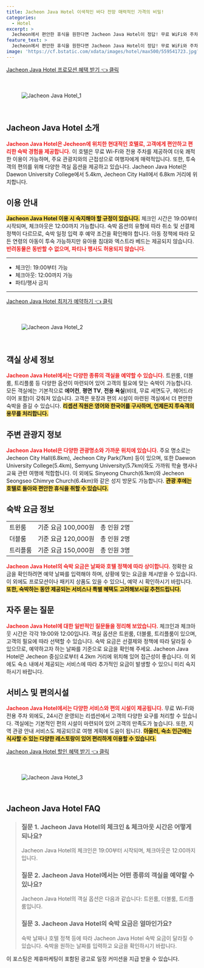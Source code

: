 ```yaml
---
title: Jacheon Java Hotel 이색적인 바다 전망 매력적인 가격의 비밀!
categories:
  - Hotel
excerpt: >
  Jecheon에서 편안한 휴식을 원한다면 Jacheon Java Hotel이 정답! 무료 WiFi와 주차 근처 관광명소까지 편리한 위치를 제공하며 완벽한 객실로 특별한 경험을 보장합니다. 지금 바로 예약해 보세요!
feature_text: >
  Jecheon에서 편안한 휴식을 원한다면 Jacheon Java Hotel이 정답! 무료 WiFi와 주차 근처 관광명소까지 편리한 위치를 제공하며 완벽한 객실로 특별한 경험을 보장합니다. 지금 바로 예약해 보세요!
image: 'https://cf.bstatic.com/xdata/images/hotel/max500/559541723.jpg?k=fc47920621135e609f4a8173385fcd815d52f0bea8c06c01afc55a730dc37d20&o=&hp=1'
---
```


<p><a class="modoo-button" href="https://tinyurl.com/27rba7dp" rel="nofollow noopener">Jacheon Java Hotel 프로모션 혜택 받기 👈 클릭</a></p><br/>
<figure class="image"><img alt="Jacheon Java Hotel_1" src="https://cf.bstatic.com/xdata/images/hotel/max1024x768/559542519.jpg?k=5128dae679582b9b2bb49cb842b65824d6546060753e481cdb88ecd2477eeeca&amp;o=&amp;hp=1"/></figure><br/>

<h2 id="Jacheon_Java_Hotel_소개">Jacheon Java Hotel 소개</h2>
<p><b><span style="color: #ee2323;">Jacheon Java Hotel은 Jecheon에 위치한 현대적인 호텔로, 고객에게 편안하고 편리한 숙박 경험을 제공합니다.</span></b> 이 호텔은 무료 Wi-Fi와 전용 주차를 제공하여 더욱 쾌적한 이용이 가능하며, 주요 관광지와의 근접성으로 여행자에게 매력적입니다. 또한, 투숙객의 편의를 위해 다양한 객실 옵션을 제공하고 있습니다. Jacheon Java Hotel은 Daewon University College에서 5.4km, Jecheon City Hall에서 6.8km 거리에 위치합니다.</p>
<h2 id="이용_안내">이용 안내</h2>
<p><b><span style="background-color: #ffe066;">Jacheon Java Hotel 이용 시 숙지해야 할 규정이 있습니다.</span></b> 체크인 시간은 19:00부터 시작되며, 체크아웃은 12:00까지 가능합니다. 숙박 옵션의 유형에 따라 취소 및 선결제 정책이 다르므로, 숙박 일정 입력 후 예약 조건을 확인해야 합니다. 아동 정책에 따라 모든 연령의 아동이 투숙 가능하지만 유아용 침대와 엑스트라 베드는 제공되지 않습니다. <b><span style="color: #ee2323;">반려동물은 동반할 수 없으며, 파티나 행사도 허용되지 않습니다.</span></b></p>
<hr/>
<ul>
<li>체크인: 19:00부터 가능</li>
<li>체크아웃: 12:00까지 가능</li>
<li>파티/행사 금지</li>
</ul>
<hr/>
<p><a class="modoo-button" href="https://tinyurl.com/27rba7dp" rel="nofollow noopener">Jacheon Java Hotel 최저가 예약하기 👈 클릭</a></p><br/>
<figure class="image"><img alt="Jacheon Java Hotel_2" src="https://cf.bstatic.com/xdata/images/hotel/max500/559541723.jpg?k=fc47920621135e609f4a8173385fcd815d52f0bea8c06c01afc55a730dc37d20&amp;o=&amp;hp=1"/></figure><br/>
<h2 id="객실_상세정보">객실 상세 정보</h2>
<p><b><span style="color: #ee2323;">Jacheon Java Hotel에서는 다양한 종류의 객실을 예약할 수 있습니다.</span></b> 트윈룸, 더블룸, 트리플룸 등 다양한 옵션이 마련되어 있어 고객의 필요에 맞는 숙박이 가능합니다. 모든 객실에는 기본적으로 <b>에어컨</b>, <b>평면 TV</b>, <b>전용 욕실</b>(비데, 무료 세면도구, 헤어드라이어 포함)이 갖춰져 있습니다. 고객은 옷장과 편의 시설이 마련된 객실에서 더 편안한 숙박을 즐길 수 있습니다. <b><span style="background-color: #ffe066;">리셉션 직원은 영어와 한국어를 구사하며, 언제든지 투숙객의 용무를 처리합니다.</span></b></p>
<h2 id="관광지정보">주변 관광지 정보</h2>
<p><b><span style="color: #ee2323;">Jacheon Java Hotel은 다양한 관광명소와 가까운 위치에 있습니다.</span></b> 주요 명소로는 Jecheon City Hall(6.8km), Jecheon City Park(7km) 등이 있으며, 또한 Daewon University College(5.4km), Semyung University(5.7km)와도 가까워 학술 행사나 교육 관련 여행에 적합합니다. 이 외에도 Sinyeong Church(6.1km)와 Jecheon Seongseo Chimrye Church(6.4km)와 같은 성지 방문도 가능합니다. <b><span style="background-color: #ffe066;">관광 후에는 호텔로 돌아와 편안한 휴식을 취할 수 있습니다.</span></b></p>
<h2 id="숙박요금정보">숙박 요금 정보</h2>
<table>
<tr>
<td>트윈룸</td>
<td>기준 요금 100,000원</td>
<td>총 인원 2명</td>
</tr>
<tr>
<td>더블룸</td>
<td>기준 요금 120,000원</td>
<td>총 인원 2명</td>
</tr>
<tr>
<td>트리플룸</td>
<td>기준 요금 150,000원</td>
<td>총 인원 3명</td>
</tr>
</table>
<p><b><span style="color: #ee2323;">Jacheon Java Hotel의 숙박 요금은 날짜와 호텔 정책에 따라 상이합니다.</span></b> 정확한 요금을 확인하려면 예약 날짜를 입력해야 하며, 상황에 맞는 요금을 제시받을 수 있습니다. 이 외에도 프로모션이나 패키지 상품도 있을 수 있으니, 예약 시 확인하시기 바랍니다. <b><span style="background-color: #ffe066;">또한, 숙박하는 동안 제공되는 서비스나 특별 혜택도 고려해보시길 추천드립니다.</span></b></p>
<h2 id="FAQ">자주 묻는 질문</h2>
<p><b><span style="color: #ee2323;">Jacheon Java Hotel에 대한 일반적인 질문들을 정리해 보았습니다.</span></b> 체크인과 체크아웃 시간은 각각 19:00와 12:00입니다. 객실 옵션은 트윈룸, 더블룸, 트리플룸이 있으며, 고객의 필요에 따라 선택할 수 있습니다. 숙박 요금은 선결제와 정책에 따라 달라질 수 있으므로, 예약하고자 하는 날짜를 기준으로 요금을 확인해 주세요. Jacheon Java Hotel은 Jecheon 중심으로부터 4.2km 거리에 위치해 있어 접근성이 좋습니다. 이 외에도 숙소 내에서 제공되는 서비스에 따라 추가적인 요금이 발생할 수 있으니 미리 숙지하시기 바랍니다.</p>
<h2 id="서비스_편의시설">서비스 및 편의시설</h2>
<p><b><span style="color: #ee2323;">Jacheon Java Hotel에서는 다양한 서비스와 편의 시설이 제공됩니다.</span></b> 무료 Wi-Fi와 전용 주차 외에도, 24시간 운영되는 리셉션에서 고객의 다양한 요구를 처리할 수 있습니다. 객실에는 기본적인 편의 시설이 마련되어 있어 고객의 만족도가 높습니다. 또한, 지역 관광 안내 서비스도 제공되므로 여행 계획에 도움이 됩니다. <b><span style="background-color: #ffe066;">아울러, 숙소 인근에는 식사할 수 있는 다양한 레스토랑이 있어 편리하게 이용할 수 있습니다.</span></b></p>

<p><a class="modoo-button" href="https://tinyurl.com/27rba7dp" rel="nofollow noopener">Jacheon Java Hotel 할인 혜택 받기 👈 클릭</a></p><br>

<figure class="image"><img src="https://cf.bstatic.com/xdata/images/hotel/max500/559541716.jpg?k=a43d618832856b08354471f95e67da6d193ec486a8084a21d49c8277a6b04651&o=&hp=1" alt="Jacheon Java Hotel_3"></figure><br>
<h2 id="Jacheon Java Hotel_FAQ">Jacheon Java Hotel FAQ</h2>
<div itemscope="" itemtype="https://schema.org/FAQPage"> 
<blockquote> 
<div itemscope="" itemprop="mainEntity" itemtype="https://schema.org/Question"> 
<h3 id="질문_1" itemprop="name">질문 1. Jacheon Java Hotel의 체크인 & 체크아웃 시간은 어떻게 되나요?</h3> 
<div itemscope="" itemprop="acceptedAnswer" itemtype="https://schema.org/Answer"> 
<span itemprop="text"> 
<p>Jacheon Java Hotel의 체크인은 19:00부터 시작되며, 체크아웃은 12:00까지 입니다.</p> 
</span> 
</div> 
</div> 

<div itemscope="" itemprop="mainEntity" itemtype="https://schema.org/Question"> 
<h3 id="질문_2" itemprop="name">질문 2. Jacheon Java Hotel에서는 어떤 종류의 객실을 예약할 수 있나요?</h3> 
<div itemscope="" itemprop="acceptedAnswer" itemtype="https://schema.org/Answer"> 
<span itemprop="text"> 
<p>Jacheon Java Hotel의 객실 옵션은 다음과 같습니다: 트윈룸, 더블룸, 트리플룸입니다.</p> 
</span> 
</div> 
</div> 

<div itemscope="" itemprop="mainEntity" itemtype="https://schema.org/Question"> 
<h3 id="질문_3" itemprop="name">질문 3. Jacheon Java Hotel의 숙박 요금은 얼마인가요?</h3> 
<div itemscope="" itemprop="acceptedAnswer" itemtype="https://schema.org/Answer"> 
<span itemprop="text"> 
<p>숙박 날짜나 호텔 정책 등에 따라 Jacheon Java Hotel 숙박 요금이 달라질 수 있습니다. 숙박을 원하는 날짜를 입력하고 요금을 확인하시기 바랍니다.</p> 
</span> 
</div> 
</div> 
</blockquote> 
</div><p>이 포스팅은 제휴마케팅이 포함된 광고로 일정 커미션을 지급 받을 수 있습니다.</p>

